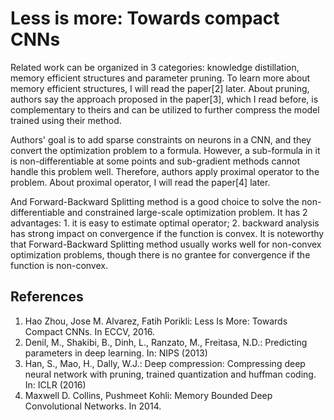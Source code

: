 # Less is more: Towards compact CNNs

Related work can be organized in 3 categories: knowledge distillation, memory efficient structures and parameter pruning. To learn more about memory efficient structures, I will read the paper[2] later. About pruning, authors say the approach proposed in the paper[3], which I read before, is complementary to theirs and can be utilized to further compress the model trained using their method.

Authors' goal is to add sparse constraints on neurons in a CNN, and they convert the optimization problem to a formula. However, a sub-formula in it is non-differentiable at some points and sub-gradient methods cannot handle this problem well. Therefore, authors apply proximal operator to the problem. About proximal operator, I will read the paper[4] later.

And Forward-Backward Splitting method is a good choice to solve the non-differentiable and constrained large-scale optimization problem. It has 2 advantages: 1. it is easy to estimate optimal operator; 2. backward analysis has strong impact on convergence if the function is convex. It is noteworthy that Forward-Backward Splitting method usually works well for non-convex optimization problems, though there is no grantee for convergence if the function is non-convex.

## References
1. Hao Zhou, Jose M. Alvarez, Fatih Porikli: Less Is More: Towards Compact CNNs. In ECCV, 2016.
2. Denil, M., Shakibi, B., Dinh, L., Ranzato, M., Freitasa, N.D.: Predicting parameters in deep learning. In: NIPS (2013) 
3. Han, S., Mao, H., Dally, W.J.: Deep compression: Compressing deep neural network with pruning, trained quantization and huffman coding. In: ICLR (2016)
4. Maxwell D. Collins, Pushmeet Kohli: Memory Bounded Deep Convolutional Networks. In 2014.